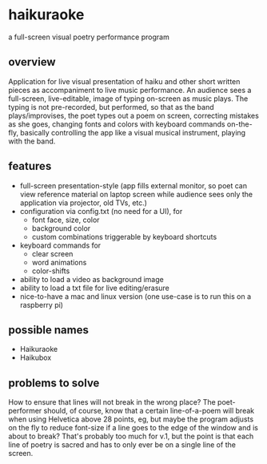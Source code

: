# haikuraoke

a full-screen visual poetry performance program

## overview

Application for live visual presentation of haiku and other short written pieces as accompaniment to live music performance. An audience sees a full-screen, live-editable, image of typing on-screen as music plays. The typing is not pre-recorded, but performed, so that as the band plays/improvises, the poet types out a poem on screen, correcting mistakes as she goes, changing fonts and colors with keyboard commands on-the-fly, basically controlling the app like a visual musical instrument, playing with the band. 


## features

- full-screen presentation-style (app fills external monitor, so poet can view reference material on laptop screen while audience sees only the application via projector, old TVs, etc.)
- configuration via config.txt (no need for a UI), for 
	- font face, size, color
	- background color
	- custom combinations triggerable by keyboard shortcuts
- keyboard commands for 
	- clear screen
	- word animations
	- color-shifts
- ability to load a video as background image
- ability to load a txt file for live editing/erasure
- nice-to-have a mac and linux version (one use-case is to run this on a raspberry pi)


## possible names

- Haikuraoke
- Haikubox


## problems to solve

How to ensure that lines will not break in the wrong place? The poet-performer should, of course, know that a certain line-of-a-poem will break when using Helvetica above 28 points, eg, but maybe the program adjusts on the fly to reduce font-size if a line goes to the edge of the window and is about to break? That's probably too much for v.1, but the point is that each line of poetry is sacred and has to only ever be on a single line of the screen. 
